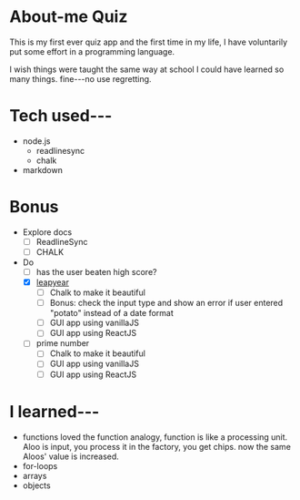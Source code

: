 # About-me Quiz
 This is my first ever quiz app and 
 the first time in my life, I have voluntarily
 put some effort in a programming language.

 I wish things were taught the same way at school
 I could have learned so many things.
 fine---no use regretting.

# Tech used---
* node.js
   * readlinesync
    * chalk
* markdown

# Bonus
* Explore docs
   * [ ] ReadlineSync
   * [ ] CHALK
* Do
  * [ ] has the user beaten high score?
  * [x] [leapyear](https://replit.com/@NuhaKhan/leapyear#index.js?embed=1&output=1)
     * [ ] Chalk to make it beautiful
     * [ ] Bonus: check the input type and show an error if          user entered "potato" instead of a date format 
     * [ ] GUI app using vanillaJS
     * [ ] GUI app using ReactJS 
  * [ ] prime number
    * [ ] Chalk to make it beautiful
    * [ ] GUI app using vanillaJS
    * [ ] GUI app using ReactJS 

# I learned---
* functions
loved the function analogy,
function is like a processing unit.
Aloo is input, you process it in the factory,
you get chips.
now the same Aloos' value is increased.
* for-loops
* arrays
* objects
